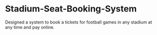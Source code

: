 # Stadium-Seat-Booking-System
Designed a system to book a tickets for football games in any stadium at any time and pay online.
